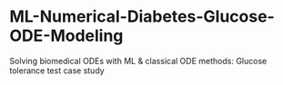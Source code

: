 # ML-Numerical-Diabetes-Glucose-ODE-Modeling
Solving biomedical ODEs with ML & classical ODE methods: Glucose tolerance test case study
